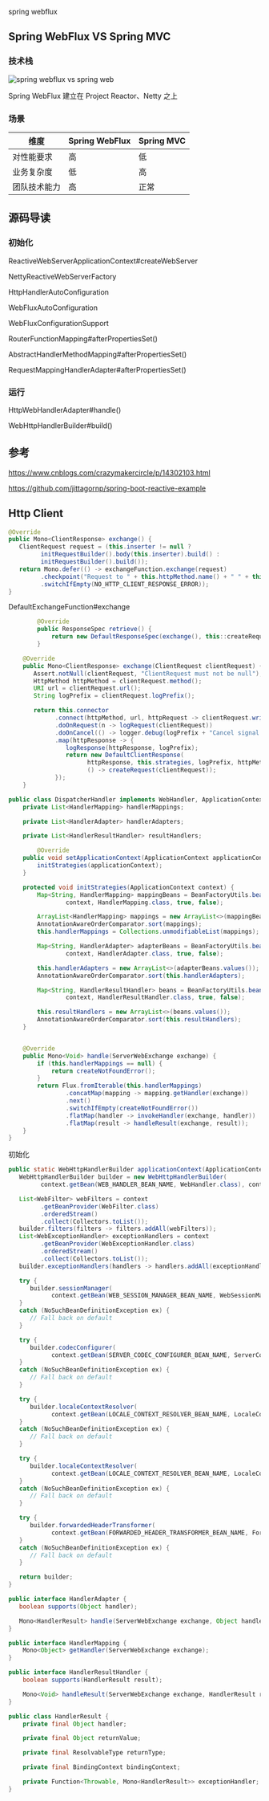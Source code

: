 spring webflux









## Spring WebFlux VS Spring MVC



### 技术栈

![spring webflux vs spring web](spring-webflux-vs-spring-web.jpeg)



Spring WebFlux 建立在 Project Reactor、Netty 之上

### 场景



| 维度         | Spring WebFlux | Spring MVC |
| ------------ | -------------- | ---------- |
| 对性能要求   | 高             | 低         |
| 业务复杂度   | 低             | 高         |
| 团队技术能力 | 高             | 正常       |





## 源码导读



### 初始化

ReactiveWebServerApplicationContext#createWebServer

NettyReactiveWebServerFactory

HttpHandlerAutoConfiguration

WebFluxAutoConfiguration

WebFluxConfigurationSupport

RouterFunctionMapping#afterPropertiesSet()

AbstractHandlerMethodMapping#afterPropertiesSet()

RequestMappingHandlerAdapter#afterPropertiesSet()	



### 运行

HttpWebHandlerAdapter#handle()

WebHttpHandlerBuilder#build()





## 参考

https://www.cnblogs.com/crazymakercircle/p/14302103.html

https://github.com/jittagornp/spring-boot-reactive-example



## Http Client



```java
@Override
public Mono<ClientResponse> exchange() {
   ClientRequest request = (this.inserter != null ?
         initRequestBuilder().body(this.inserter).build() :
         initRequestBuilder().build());
   return Mono.defer(() -> exchangeFunction.exchange(request)
         .checkpoint("Request to " + this.httpMethod.name() + " " + this.uri + " [DefaultWebClient]")
         .switchIfEmpty(NO_HTTP_CLIENT_RESPONSE_ERROR));
}
```



DefaultExchangeFunction#exchange

```java
		@Override
		public ResponseSpec retrieve() {
			return new DefaultResponseSpec(exchange(), this::createRequest);
		}

    @Override
    public Mono<ClientResponse> exchange(ClientRequest clientRequest) {
       Assert.notNull(clientRequest, "ClientRequest must not be null");
       HttpMethod httpMethod = clientRequest.method();
       URI url = clientRequest.url();
       String logPrefix = clientRequest.logPrefix();

       return this.connector
             .connect(httpMethod, url, httpRequest -> clientRequest.writeTo(httpRequest, this.strategies))
             .doOnRequest(n -> logRequest(clientRequest))
             .doOnCancel(() -> logger.debug(logPrefix + "Cancel signal (to close connection)"))
             .map(httpResponse -> {
                logResponse(httpResponse, logPrefix);
                return new DefaultClientResponse(
                      httpResponse, this.strategies, logPrefix, httpMethod.name() + " " + url,
                      () -> createRequest(clientRequest));
             });
    }
```







```java
public class DispatcherHandler implements WebHandler, ApplicationContextAware {
	private List<HandlerMapping> handlerMappings;

	private List<HandlerAdapter> handlerAdapters;

	private List<HandlerResultHandler> resultHandlers;

		@Override
	public void setApplicationContext(ApplicationContext applicationContext) {
		initStrategies(applicationContext);
	}

	protected void initStrategies(ApplicationContext context) {
		Map<String, HandlerMapping> mappingBeans = BeanFactoryUtils.beansOfTypeIncludingAncestors(
				context, HandlerMapping.class, true, false);

		ArrayList<HandlerMapping> mappings = new ArrayList<>(mappingBeans.values());
		AnnotationAwareOrderComparator.sort(mappings);
		this.handlerMappings = Collections.unmodifiableList(mappings);

		Map<String, HandlerAdapter> adapterBeans = BeanFactoryUtils.beansOfTypeIncludingAncestors(
				context, HandlerAdapter.class, true, false);

		this.handlerAdapters = new ArrayList<>(adapterBeans.values());
		AnnotationAwareOrderComparator.sort(this.handlerAdapters);

		Map<String, HandlerResultHandler> beans = BeanFactoryUtils.beansOfTypeIncludingAncestors(
				context, HandlerResultHandler.class, true, false);

		this.resultHandlers = new ArrayList<>(beans.values());
		AnnotationAwareOrderComparator.sort(this.resultHandlers);
	}


	@Override
	public Mono<Void> handle(ServerWebExchange exchange) {
		if (this.handlerMappings == null) {
			return createNotFoundError();
		}
		return Flux.fromIterable(this.handlerMappings)
				.concatMap(mapping -> mapping.getHandler(exchange))
				.next()
				.switchIfEmpty(createNotFoundError())
				.flatMap(handler -> invokeHandler(exchange, handler))
				.flatMap(result -> handleResult(exchange, result));
	}
}
```



初始化

```java
public static WebHttpHandlerBuilder applicationContext(ApplicationContext context) {
   WebHttpHandlerBuilder builder = new WebHttpHandlerBuilder(
         context.getBean(WEB_HANDLER_BEAN_NAME, WebHandler.class), context);

   List<WebFilter> webFilters = context
         .getBeanProvider(WebFilter.class)
         .orderedStream()
         .collect(Collectors.toList());
   builder.filters(filters -> filters.addAll(webFilters));
   List<WebExceptionHandler> exceptionHandlers = context
         .getBeanProvider(WebExceptionHandler.class)
         .orderedStream()
         .collect(Collectors.toList());
   builder.exceptionHandlers(handlers -> handlers.addAll(exceptionHandlers));

   try {
      builder.sessionManager(
            context.getBean(WEB_SESSION_MANAGER_BEAN_NAME, WebSessionManager.class));
   }
   catch (NoSuchBeanDefinitionException ex) {
      // Fall back on default
   }

   try {
      builder.codecConfigurer(
            context.getBean(SERVER_CODEC_CONFIGURER_BEAN_NAME, ServerCodecConfigurer.class));
   }
   catch (NoSuchBeanDefinitionException ex) {
      // Fall back on default
   }

   try {
      builder.localeContextResolver(
            context.getBean(LOCALE_CONTEXT_RESOLVER_BEAN_NAME, LocaleContextResolver.class));
   }
   catch (NoSuchBeanDefinitionException ex) {
      // Fall back on default
   }

   try {
      builder.localeContextResolver(
            context.getBean(LOCALE_CONTEXT_RESOLVER_BEAN_NAME, LocaleContextResolver.class));
   }
   catch (NoSuchBeanDefinitionException ex) {
      // Fall back on default
   }

   try {
      builder.forwardedHeaderTransformer(
            context.getBean(FORWARDED_HEADER_TRANSFORMER_BEAN_NAME, ForwardedHeaderTransformer.class));
   }
   catch (NoSuchBeanDefinitionException ex) {
      // Fall back on default
   }

   return builder;
}
```



```java
public interface HandlerAdapter {
   boolean supports(Object handler);

   Mono<HandlerResult> handle(ServerWebExchange exchange, Object handler);
}

public interface HandlerMapping {
	Mono<Object> getHandler(ServerWebExchange exchange);
}

public interface HandlerResultHandler {
	boolean supports(HandlerResult result);

	Mono<Void> handleResult(ServerWebExchange exchange, HandlerResult result);
}

public class HandlerResult {
	private final Object handler;

	private final Object returnValue;

	private final ResolvableType returnType;

	private final BindingContext bindingContext;

	private Function<Throwable, Mono<HandlerResult>> exceptionHandler;
}
```